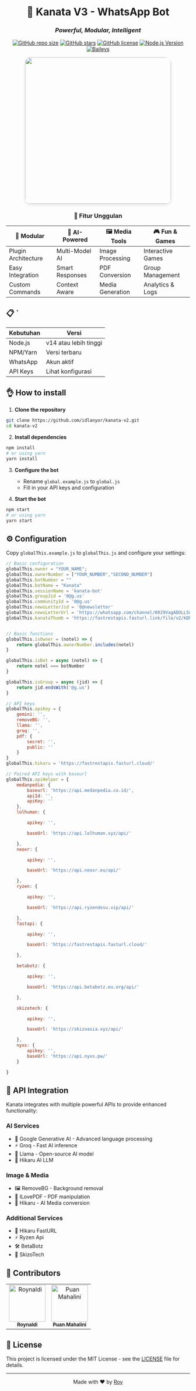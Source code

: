 <div align="center">
  
# 🌟 Kanata V3 - WhatsApp Bot
### _Powerful, Modular, Intelligent_

[![GitHub repo size](https://img.shields.io/github/repo-size/idlanyor/kanata-reborn?style=for-the-badge)](https://github.com/idlanyor/kanata-reborn)
[![GitHub stars](https://img.shields.io/github/stars/idlanyor/kanata-reborn?style=for-the-badge)](https://github.com/idlanyor/kanata-reborn)
[![GitHub license](https://img.shields.io/github/license/idlanyor/kanata-reborn?style=for-the-badge)](https://github.com/idlanyor/kanata-reborn)
[![Node.js Version](https://img.shields.io/badge/Node.js-14+-43853D?style=for-the-badge&logo=node.js)](https://nodejs.org/)
[![Baileys](https://img.shields.io/badge/Baileys-Latest-blue?style=for-the-badge)](https://github.com/whiskeysockets/baileys)

<img src="https://fastrestapis.fasturl.link/file/v2/kDhOKQW.jpg" width="400px" style="border-radius: 15px; box-shadow: 0 4px 8px rgba(0,0,0,0.1);">

</div>

<div align="center">
  <h3>🌈 Fitur Unggulan</h3>
</div>

<div align="center">
  
| 🔌 Modular | 🤖 AI-Powered | 🖼️ Media Tools | 🎮 Fun & Games |
|------------|---------------|----------------|----------------|
| Plugin Architecture | Multi-Model AI | Image Processing | Interactive Games |
| Easy Integration | Smart Responses | PDF Conversion | Group Management |
| Custom Commands | Context Aware | Media Generation | Analytics & Logs |

</div>

## 📋 `

| Kebutuhan | Versi |
|-----------|-------|
| Node.js | v14 atau lebih tinggi |
| NPM/Yarn | Versi terbaru |
| WhatsApp | Akun aktif |
| API Keys | Lihat konfigurasi |

## 👌 How to install
1. **Clone the repository**
```bash
git clone https://github.com/idlanyor/kanata-v2.git
cd kanata-v2
```

2. **Install dependencies**
```bash
npm install
# or using yarn
yarn install
```

3. **Configure the bot**
   - Rename `global.example.js` to `global.js`
   - Fill in your API keys and configuration

4. **Start the bot**
```bash
npm start
# or using yarn
yarn start
```

## ⚙️ Configuration

Copy `globalThis.example.js` to `globalThis.js` and configure your settings:

```javascript
// Basic configuration
globalThis.owner = "YOUR_NAME";
globalThis.ownerNumber = ["YOUR_NUMBER","SECOND_NUMBER"]
globalThis.botNumber = ""
globalThis.botName = "Kanata"
globalThis.sessionName = 'kanata-bot'
globalThis.groupJid = '0@g.us'
globalThis.communityId = '0@g.us'
globalThis.newsLetterJid = '0@newsletter'
globalThis.newsLetterUrl = 'https://whatsapp.com/channel/0029VagADOLLSmbaxFNswH1m'
globalThis.kanataThumb = 'https://fastrestapis.fasturl.link/file/v2/kDhOKQW.jpg'


// Basic functions
globalThis.isOwner = (notel) => {
    return globalThis.ownerNumber.includes(notel)
}

globalThis.isBot = async (notel) => {
    return notel === botNumber
}

globalThis.isGroup = async (jid) => {
    return jid.endsWith('@g.us')
}

// API keys
globalThis.apiKey = {
    gemini: '',
    removeBG: '',
    llama: '',
    groq: '',
    pdf: {
        secret: '',
        public: ''
    }
}
globalThis.hikaru = 'https://fastrestapis.fasturl.cloud/'

// Paired API keys with baseurl
globalThis.apiHelper = {
    medanpedia: {
        baseurl: 'https://api.medanpedia.co.id/',
        apiId: '',
        apiKey: ''
    },
    lolhuman: {

        apikey: '',

        baseUrl: 'https://api.lolhuman.xyz/api/'

    },
    neoxr: {

        apikey: '',

        baseUrl: 'https://api.neoxr.eu/api/'

    },
    ryzen: {

        apikey: '',

        baseUrl: 'https://api.ryzendesu.vip/api/'

    },
    fastapi: {

        apikey: '',

        baseUrl: 'https://fastrestapis.fasturl.cloud/'

    },

    betabotz: {

        apikey: '',

        baseUrl: 'https://api.betabotz.eu.org/api/'

    },

    skizotech: {

        apikey: '',

        baseUrl: 'https://skizoasia.xyz/api/'

    },
    nyxs: {
        apikey: '',
        baseUrl: 'https://api.nyxs.pw/'
    }

}

```

## 🔌 API Integration

Kanata integrates with multiple powerful APIs to provide enhanced functionality:

### AI Services
- 🧠 Google Generative AI - Advanced language processing
- ⚡ Groq - Fast AI inference
- 🤖 Llama - Open-source AI model
- 🚀 Hikaru AI LLM

### Image & Media
- 🖼️ RemoveBG - Background removal
- 📑 ILovePDF - PDF manipulation
- 🎨 Hikaru - AI Media conversion

### Additional Services
- 🚀 Hikaru FastURL
- ⚡ Ryzen Api
- 🛠️ BetaBotz
- 🔧 SkizoTech

## 👥 Contributors

<table>
  <tr>
    <td align="center">
      <a href="https://github.com/idlanyor">
        <img src="https://github.com/idlanyor.png" width="100px;" alt="Roynaldi"/><br />
        <sub><b>Roynaldi</b></sub>
      </a>
    </td>
    <td align="center">
      <a href="https://github.com/puanmahalini">
        <img src="https://github.com/puanmahalini.png" width="100px;" alt="Puan Mahalini"/><br />
        <sub><b>Puan Mahalini</b></sub>
      </a>
    </td>
  </tr>
</table>

## 📄 License

This project is licensed under the MIT License - see the [LICENSE](LICENSE) file for details.

---

<div align="center">
Made with ❤️ by <a href="https://github.com/idlanyor">Roy</a>
</div>
